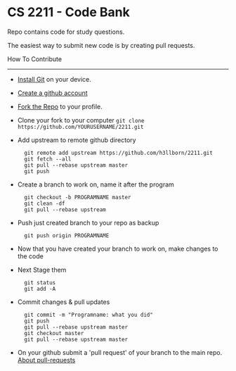 CS 2211 - Code Bank
===================

Repo contains code for study questions.

The easiest way to submit new code is by creating pull requests.

How To Contribute
_________________

* [Install Git](http://git-scm.com/book/en/Getting-Started-Installing-Git) on your device.
* [Create a github account](https://github.com/join)
* [Fork the Repo](https://github.com/h3llborn/2211/fork) to your profile.
* Clone your fork to your computer
`git clone https://github.com/YOURUSERNAME/2211.git`
* Add upstream to remote github directory


		git remote add upstream https://github.com/h3llborn/2211.git
		git fetch --all
		git pull --rebase upstream master
		git push

* Create a branch to work on, name it after the program

		git checkout -b PROGRAMNAME master
		git clean -df
		git pull --rebase upstream

* Push just created branch to your repo as backup

		git push origin PROGRAMNAME

* Now that you have created your branch to work on, make changes to the code
* Next Stage them

		git status
		git add -A

* Commit changes & pull updates

		git commit -m "Programname: what you did"
		git push
		git pull --rebase upstream master
		git checkout master
		git pull --rebase upstream master

* On your github submit a 'pull request' of your branch to the main repo. [About pull-requests](http://help.github.com/send-pull-requests/)	
